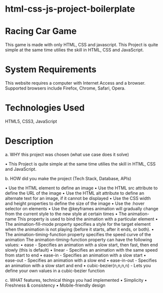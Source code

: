 # html-css-js-project-boilerplate
# Racing Car Game

This game is made with only HTML, CSS and javascript. This Project is quite simple at the same time utilies the skill in HTML, CSS and JavaScript. 

# System Requirements
This website requires a computer with Internet Access and a browser. Supported browsers include Firefox, Chrome, Safari, Opera.

# Technologies Used

HTML5, CSS3, JavaScript

# Description

a. WHY this project was chosen (what use case does it solve)

•	This Project is quite simple at the same time utilies the skill in HTML, CSS and JavaScript. 

b. HOW did you make the project (Tech Stack, Database, APIs)

•	Use the HTML element to define an image
•	Use the HTML src attribute to define the URL of the image
•	Use the HTML alt attribute to define an alternate text for an image, if it cannot be displayed
•	Use the CSS width and height properties to define the size of the image
•	Use the :hover selector on elements
• Use the @keyframes animation will gradually change from the current style to the new style at certain times 
• The animation-name This property is used to bind the animation with a particular element 
• The animation-fill-mode property specifies a style for the target element when the animation is not playing (before it starts, after it ends, or both). 
• The animation-timing-function property specifies the speed curve of the  animation
  The animation-timing-function property can have the following values: 
    • ease - Specifies an animation with a slow start, then fast, then end  slowly (this is default) 
    • linear - Specifies an animation with the same speed from start to end
    • ease-in - Specifies an animation with a slow start 
    • ease-out - Specifies an animation with a slow end 
    • ease-in-out - Specifies an animation with a slow start and end
    • cubic-bezier(n,n,n,n) - Lets you define your own values in a cubic-bezier  function 




c. WHAT features, technical things you had implemented
•	Simplicity
•	Freshness & consistency
•	Mobile-friendly design
